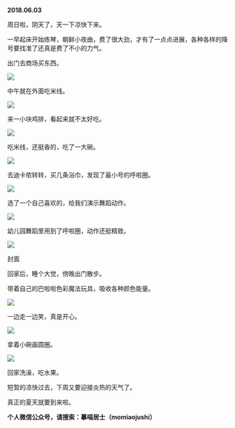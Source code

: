 
          
            
**2018.06.03**

周日啦，阴天了，天一下凉快下来。

一早起床开始练琴，朝鲜小夜曲，费了很大劲，才有了一点点进展，各种各样的降号要找准了还真是费了不小的力气。

出门去商场买东西。




![](//upload-images.jianshu.io/upload_images/51001-d4206ed14b8f566e.jpg)




中午就在外面吃米线。




![](//upload-images.jianshu.io/upload_images/51001-129eb28a2c2b6334.jpg)




来一小块鸡排，看起来就不太好吃。




![](//upload-images.jianshu.io/upload_images/51001-78e5388b2c42cf86.jpg)




吃米线，还挺香的，吃了一大碗。




![](//upload-images.jianshu.io/upload_images/51001-dc9b1ff6f155baf3.jpg)




去迪卡侬转转，买几条浴巾，发现了最小号的呼啦圈。




![](//upload-images.jianshu.io/upload_images/51001-990de15b88a96f1d.jpg)




选了一个自己喜欢的，给我们演示舞蹈动作。




![](//upload-images.jianshu.io/upload_images/51001-881b86b5dedc3cac.jpg)




幼儿园舞蹈里用到了呼啦圈，动作还挺精致。




![](//upload-images.jianshu.io/upload_images/51001-a6290758065e9757.jpg)

封面


回家后，睡个大觉，傍晚出门散步。

带着自己的巴啦啦色彩魔法玩具，吸收各种颜色能量。




![](//upload-images.jianshu.io/upload_images/51001-16d250f523c60094.jpg)




一边走一边笑，真是开心。




![](//upload-images.jianshu.io/upload_images/51001-df9dff04774d2d0a.jpg)




拿着小碗画圆圈。




![](//upload-images.jianshu.io/upload_images/51001-f4af4c45e6f936dd.jpg)




回家洗澡，吃水果。

短暂的凉快过去，下周又要迎接炎热的天气了。

真正的夏天就要到来啦。


**个人微信公众号，请搜索：摹喵居士（momiaojushi）**

          
        